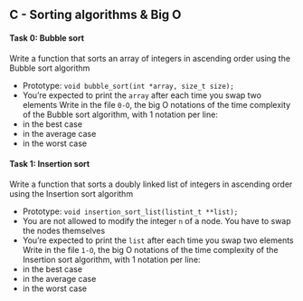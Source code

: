 ## C - Sorting algorithms & Big O

#### Task 0: Bubble sort
Write a function that sorts an array of integers in ascending order using the Bubble sort algorithm
- Prototype: `void bubble_sort(int *array, size_t size);`
- You’re expected to print the `array` after each time you swap two elements
Write in the file `0-O`, the big O notations of the time complexity of the Bubble sort algorithm, with 1 notation per line:
- in the best case
- in the average case
- in the worst case

#### Task 1: Insertion sort
Write a function that sorts a doubly linked list of integers in ascending order using the Insertion sort algorithm
- Prototype: `void insertion_sort_list(listint_t **list);`
- You are not allowed to modify the integer `n` of a node. You have to swap the nodes themselves
- You’re expected to print the `list` after each time you swap two elements
Write in the file `1-O`, the big O notations of the time complexity of the Insertion sort algorithm, with 1 notation per line:
- in the best case
- in the average case
- in the worst case
